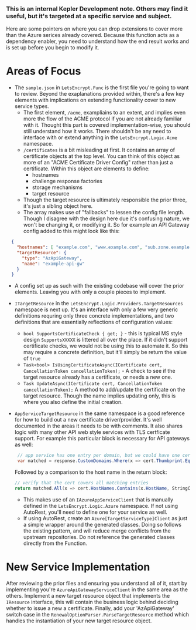 ### This is an internal Kepler Development note. Others may find it useful, but it's targeted at a specific service and subject.

Here are some pointers on where you can drop extensions to cover more than the Azure serices already covered. Because this function acts as a dependency enabler, you need to understand how the end result works and is set up before you begin to modify it.

# Areas of Focus 
  
  
- The `sample.json` in `LetsEncrypt.Func` is the first file you're going to want to review. Beyond the exaplanations provided within, there's a few key elements with implications on extending functionality cover to new service types. 
  - The first element, `/acme`, exampliains to an extent, and implies even more the flow of the ACME protocol if you are not already familiar with it. Thought this part is covered implementation-wise, you should still understand how it works. There shouldn't be any need to interface with or extend anything in the `LetsEncrypt.Logic.Acme` namespace.
  - `/certificates` is a bit misleading at first. It contains an array of certificate objects at the top level. You can think of this object as more of an "ACME Certificate Driver Config" rather than just a certificate. Within this object are elements to define:
    - hostnames
    - challenge response factories
    - storage mechanisms
    - target resource
  - Though the target resource is ultimately responsible the prior three, it's just a sibling object here.
  - The array makes use of "fallbacks" to lessen the config file length. Though I disagree with the design here due it's confusing nature, we won't be changing it, or modifying it. So for example an API Gateway config added to this might look like this:
  
```json
  {
    "hostnames": [ "example.com", "www.example.com", "sub.zone.example.com" ],
    "targetResource": {
      "type": "AzApiGateway",
      "name": "example-api-gw"
    }
  }
```

  - A config set up as such with the existing codebase will cover the prior elements. Leaving you with only a couple pieces to implement.
- `ITargetResource` in the `LetsEncrypt.Logic.Providers.TargetResources` namespace is next up. It's an interface with only a few very generic definitions requring only three concrete implementations, and two definitions that are essentially reflections of configuration values:
  - `bool SupportsCertificateCheck { get; }` - this is typical MS style design `SupportsXXXXX` is littered all over the place. If it didn't support certificate checks, we would not be using this to automate it. So this may require a concrete definition, but it'll simply be return the value of `true`
  - `Task<bool> IsUsingCertificateAsync(ICertificate cert, CancellationToken cancellationToken);` - A check to see if the target resource already has a certificate, or needs a new one.
  - `Task UpdateAsync(ICertificate cert, CancellationToken cancellationToken);` A method to add/update the certificate on the target resource. Though the name implies updating only, this is where you also define the initial creation.
- `AppServiceTargetResource` in the same namespace is a good reference for how to build out a new certificate driver/provider. It's well documented in the areas it needs to be with comments. It also shares logic with many other API web style services with TLS certficate support. For example this particular block is necessary for API gateways as well: 

    ```csharp
     // app service has one entry per domain, but we could have one cert that matched all
     var matched = response.CustomDomains.Where(x => cert.Thumbprint.Equals(x.Thumbprint, StringComparison.OrdinalIgnoreCase))
    ```

    Followed by a comparison to the host name in the return block:

    ```csharp
    // verify that the cert covers all matching entries
    return matched.All(x => cert.HostNames.Contains(x.HostName, StringComparison.OrdinalIgnoreCase));
    ```
  - This makes use of an `IAzureAppServiceClient` that is manually defined in the `LetsEncrypt.Logic.Azure` namespace. If not using AutoRest, you'll need to define one for your service as well.
  - If using AutoRest, create an `Azure[TargetServiceType]Client` as just a simple wrapper around the generated classes. Doing so follows the existing pattern, and will reduce merge conflicts from the upstream repositories. Do not reference the generated classes directly from the Function.


# New Service Implementation 
  
  
After reviewing the prior files and ensuring you understand all of it, start by implementing you're `AzureApiGatewayServiceClient` in the same area as the others. Implement a new target resource object that implements the `IResource` interface, this will contain the business logic behind deciding whether to issue a new a certificate. Finally, add your 'AzApiGateway' switch case in the `RenewalOptionParser.ParseTargetResource` method which handles the instantiation of your new target resource object. 
